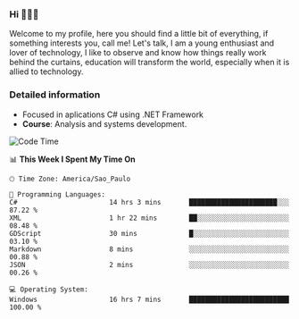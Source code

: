 


### Hi 🙋🏽‍♂️

Welcome to my profile, here you should find a little bit of everything, if something interests you, call me! Let's talk,
I am a young enthusiast and lover of technology, I like to observe and know how things really work behind the curtains, 
education will transform the world, especially when it is allied to technology.

### Detailed information
* Focused in aplications C# using .NET Framework
* **Course**: Analysis and systems development.

<!--START_SECTION:waka-->
![Code Time](http://img.shields.io/badge/Code%20Time-343%20hrs%2059%20mins-blue)

📊 **This Week I Spent My Time On** 

```text
🕑︎ Time Zone: America/Sao_Paulo

💬 Programming Languages: 
C#                       14 hrs 3 mins       ██████████████████████░░░   87.22 % 
XML                      1 hr 22 mins        ██░░░░░░░░░░░░░░░░░░░░░░░   08.48 % 
GDScript                 30 mins             █░░░░░░░░░░░░░░░░░░░░░░░░   03.10 % 
Markdown                 8 mins              ░░░░░░░░░░░░░░░░░░░░░░░░░   00.88 % 
JSON                     2 mins              ░░░░░░░░░░░░░░░░░░░░░░░░░   00.26 % 

💻 Operating System: 
Windows                  16 hrs 7 mins       █████████████████████████   100.00 % 
```


<!--END_SECTION:waka-->


